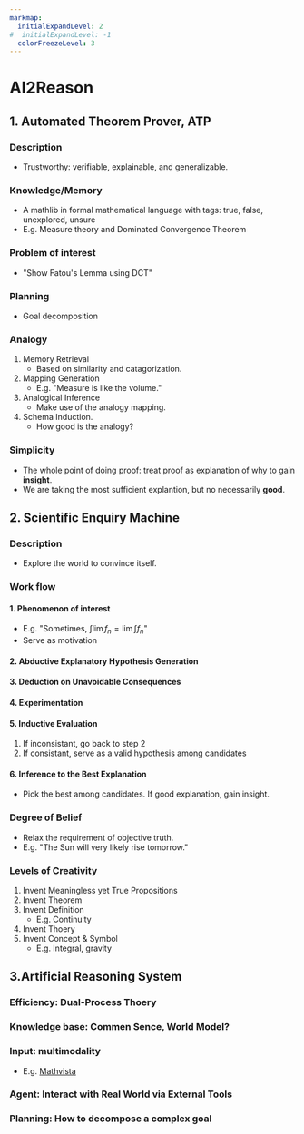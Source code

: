 ```yaml
---
markmap:
  initialExpandLevel: 2
#  initialExpandLevel: -1
  colorFreezeLevel: 3
---
```


# AI2Reason
## 1. Automated Theorem Prover, ATP
### Description
- Trustworthy: verifiable, explainable, and generalizable.
### Knowledge/Memory
- A mathlib in formal mathematical language with tags: true, false, unexplored, unsure
- E.g. Measure theory and Dominated Convergence Theorem
### Problem of interest
- "Show Fatou's Lemma using DCT"
### Planning
- Goal decomposition
### Analogy
1. Memory Retrieval
    - Based on similarity and catagorization.
2. Mapping Generation
    - E.g. "Measure is like the volume."
3. Analogical Inference
    - Make use of the analogy mapping.
4. Schema Induction.
    - How good is the analogy?
### Simplicity
- The whole point of doing proof: treat proof as explanation of why to gain **insight**.
- We are taking the most sufficient explantion, but no necessarily **good**.

## 2. Scientific Enquiry Machine
### Description
- Explore the world to convince itself.
### Work flow
#### 1. Phenomenon of interest
- E.g. "Sometimes, $\int \lim f_n = \lim \int f_n$"
- Serve as motivation
#### 2. Abductive Explanatory Hypothesis Generation
#### 3. Deduction on Unavoidable Consequences
#### 4. Experimentation
#### 5. Inductive Evaluation
1. If inconsistant, go back to step 2
2. If consistant, serve as a valid hypothesis among candidates
#### 6. Inference to the Best Explanation
- Pick the best among candidates. If good explanation, gain insight.
### Degree of Belief
- Relax the requirement of objective truth.
- E.g. "The Sun will very likely rise tomorrow."

### Levels of Creativity
1. Invent Meaningless yet True Propositions
2. Invent Theorem
3. Invent Definition
    - E.g. Continuity
4. Invent Thoery
5. Invent Concept & Symbol
    - E.g. Integral, gravity

## 3.Artificial Reasoning System
### Efficiency: Dual-Process Thoery
### Knowledge base: Commen Sence, World Model?
### Input: multimodality
- E.g. [Mathvista](https://mathvista.github.io/#leaderboard)
### Agent: Interact with Real World via External Tools
### Planning: How to decompose a complex goal